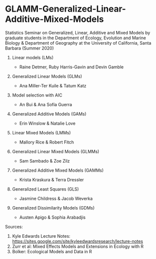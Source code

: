 # GLAMM-Generalized-Linear-Additive-Mixed-Models
Statistics Seminar on Generalized, Linear, Additive and Mixed Models by graduate students in the Department of Ecology, Evolution and Marine Biology & Department of Geography at the University of California, Santa Barbara (Summer 2020)

1. Linear models (LMs)
   - Raine Detmer, Ruby Harris-Gavin and Devin Gamble

2. Generalized Linear Models (GLMs)
   - Ana Miller-Ter Kuile & Tatum Katz

3. Model selection with AIC
   - An Bui & Ana Sofía Guerra

4. Generalized Additive Models (GAMs)
   - Erin Winslow & Natalie Love

5. Linear Mixed Models (LMMs)
   - Mallory Rice & Robert Fitch

6. Generalized Linear Mixed Models (GLMMs)
   - Sam Sambado & Zoe Zilz

7. Generalized Additive Mixed Models (GAMMs)
   - Krista Kraskura & Terra Dressler

8. Generalized Least Squares (GLS)
   - Jasmine Childress & Jacob Weverka

9. Generalized Dissimilarity Models (GDMs)
   - Austen Apigo & Sophia Arabadjis
     
Sources:
1. Kyle Edwards Lecture Notes: https://sites.google.com/site/kyleedwardsresearch/lecture-notes
2. Zurr et al: Mixed Effects Models and Extensions in Ecology with R
3. Bolker: Ecological Models and Data in R







